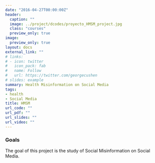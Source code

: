 ```yaml
---
date: "2016-04-27T00:00:00Z"
header:
  caption: ""
  image: ../project/dcodes/proyecto_HMSM_project.jpg
  class: "courses"
  preview_only: true
image:
  preview_only: true
layout: docs
external_link: ""
# links:
# - icon: twitter
#   icon_pack: fab
#   name: Follow
#   url: https://twitter.com/georgecushen
# slides: example
summary: Health Misinformation on Social Media
tags:
- health
- Social Media
title: HMSM
url_code: ""
url_pdf: ""
url_slides: ""
url_video: ""
---
```


### Goals
The goal of this project is the study of Social Misinformation on Social Media.
